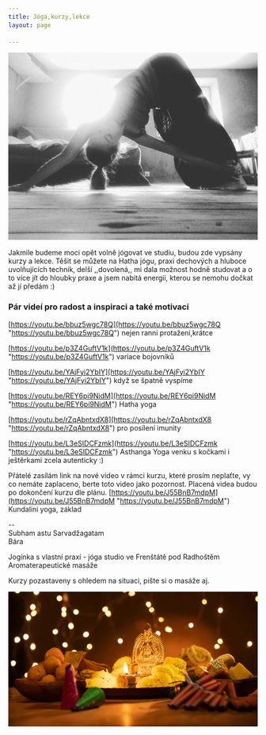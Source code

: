 ```yaml
---
title: Jóga,kurzy,lekce
layout: page

---
```

![](/uploads/IMG_20190730_104235_826.jpg)

Jakmile budeme moci opět volně jógovat ve studiu, budou zde vypsány kurzy a lekce. Těšit se můžete na Hatha jógu, praxi dechových a hluboce uvolňujících technik, delší ,,dovolená,, mi dala možnost hodně studovat a o to více jít do hloubky praxe a jsem nabitá energií, kterou se nemohu dočkat až jí předám :)

### Pár videí pro radost a inspiraci a také motivaci

[https://youtu.be/bbuz5wgc78Q](https://youtu.be/bbuz5wgc78Q "https://youtu.be/bbuz5wgc78Q") nejen ranní protažení,krátce

[https://youtu.be/p3Z4GuftV1k](https://youtu.be/p3Z4GuftV1k "https://youtu.be/p3Z4GuftV1k") variace bojovníků

[https://youtu.be/YAjFyi2YbIY](https://youtu.be/YAjFyi2YbIY "https://youtu.be/YAjFyi2YbIY") když se špatně vyspíme

[https://youtu.be/REY6pi9NidM](https://youtu.be/REY6pi9NidM "https://youtu.be/REY6pi9NidM") Hatha yoga

[https://youtu.be/rZqAbntxdX8](https://youtu.be/rZqAbntxdX8 "https://youtu.be/rZqAbntxdX8") pro posílení imunity

[https://youtu.be/L3eSIDCFzmk](https://youtu.be/L3eSIDCFzmk  "https://youtu.be/L3eSIDCFzmk") Asthanga Yoga venku s kočkami i ještěrkami zcela autenticky :)

Přátelé zasílám link na nové video v rámci kurzu, které prosím neplaťte, vy co nemáte zaplaceno, berte toto video jako pozornost. Placená videa budou po dokončení kurzu dle plánu. [https://youtu.be/J55BnB7mdpM](https://youtu.be/J55BnB7mdpM "https://youtu.be/J55BnB7mdpM")  Kundalini yoga, základ

\--  
Subham astu Sarvadžagatam  
Bára

Jogínka s vlastní praxí - jóga studio ve Frenštátě pod Radhoštěm  
Aromaterapeutické masáže

Kurzy pozastaveny s ohledem na situaci, pište si o masáže aj.

![](/uploads/diwaliposterimage-1.webp)